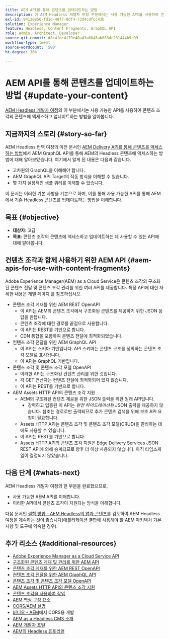 ```yaml
---
title: AEM API를 통해 콘텐츠를 업데이트하는 방법
description: 이 AEM Headless 개발자 여정 부분에서는 사용 가능한 API를 사용하여 콘텐츠 조각의 콘텐츠에 액세스하고 업데이트하는 방법을 알아봅니다.
exl-id: 84120856-fd1d-40f7-8df4-73d4cdfcc43b
solution: Experience Manager
feature: Headless, Content Fragments, GraphQL API
role: Admin, Architect, Developer
source-git-commit: d8e4fdc4f79e40a43a6845ab083dc231444b9c99
workflow-type: tm+mt
source-wordcount: '580'
ht-degree: 36%

---
```


# AEM API를 통해 콘텐츠를 업데이트하는 방법 {#update-your-content}

[AEM Headless 개발자 여정](overview.md)의 이 부분에서는 사용 가능한 API를 사용하여 콘텐츠 조각의 콘텐츠에 액세스하고 업데이트하는 방법을 알아봅니다.

## 지금까지의 스토리 {#story-so-far}

AEM Headless 번역 여정의 이전 문서인 [AEM Delivery API를 통해 콘텐츠를 액세스하는 방법](access-your-content.md)에서 AEM GraphQL API를 통해 AEM의 Headless 콘텐츠에 액세스하는 방법에 대해 알아보았습니다. 여기에서 알게 된 내용은 다음과 같습니다.

* 고차원의 GraphQL을 이해해야 합니다.
* AEM GraphQL API Target의 작동 방식을 이해할 수 있습니다.
* 몇 가지 실용적인 샘플 쿼리를 이해할 수 있습니다.

이 문서는 이러한 기본 사항을 기본으로 하며, 이를 통해 사용 가능한 API를 통해 AEM에서 기존 Headless 콘텐츠를 업데이트하는 방법을 이해합니다.

## 목표 {#objective}

* **대상자**: 고급
* **목표**: 콘텐츠 조각의 콘텐츠에 액세스하고 업데이트하는 데 사용할 수 있는 API에 대해 알아봅니다.

## 컨텐츠 조각과 함께 사용하기 위한 AEM API {#aem-apis-for-use-with-content-fragments}

Adobe Experience Manager(AEM) as a Cloud Service은 콘텐츠 조각의 구조화된 콘텐츠 전달 및 콘텐츠 조각 관리를 위한 여러 API를 제공합니다. 특정 API에 대한 자세한 내용은 개별 페이지 를 참조하십시오.

* 콘텐츠 조각 게재를 위한 AEM REST OpenAPI
   * 이 API는 AEM의 콘텐츠 조각에서 구조화된 콘텐츠를 제공하기 위한 JSON 응답을 만듭니다.
   * 콘텐츠 조각에 대한 경로를 끝점으로 사용합니다.
   * 이 API는 REST를 기반으로 합니다.
   * CDN 통합을 포함하여 콘텐츠 전달에 최적화되었습니다.
* 컨텐츠 조각 전달을 위한 AEM GraphQL API
   * 이 API는 스키마 기반입니다. API 스키마는 콘텐츠 구조를 정의하는 콘텐츠 조각 모델로 표시됩니다.
   * 이 API는 GraphQL 기반입니다.
* 콘텐츠 조각 및 콘텐츠 조각 모델 OpenAPI
   * 이러한 API는 구조화된 컨텐츠 관리를 위한 것입니다.
   * 각 GET 연산자는 컨텐츠 전달에 최적화되어 있지 않습니다.
   * 이 API는 REST를 기반으로 합니다.
* AEM Assets HTTP API의 콘텐츠 조각 지원
   * AEM의 구조화된 컨텐츠 제공을 위한 JSON 출력을 위한 원래 API입니다.
      * 강력하고 입증된 이 API는 *완전 하이드레이션된* JSON 출력을 제공하지 않습니다. 참조는 경로로만 출력되므로 추가 콘텐츠 검색을 위해 보조 API 요청이 필요합니다.
   * Assets HTTP API는 콘텐츠 조각 및 콘텐츠 조각 모델(CRUD)을 관리하는 데에도 사용할 수 있습니다.
   * 이 API는 REST를 기반으로 합니다.
   * Assets HTTP API의 콘텐츠 조각 지원은 Edge Delivery Services JSON REST API에 의해 승계되므로 향후 더 이상 사용되지 않습니다. 아직 타임스케일이 결정되지 않았습니다.

## 다음 단계 {#whats-next}

AEM Headless 개발자 여정의 한 부분을 완료했으므로,

* 사용 가능한 AEM API를 이해합니다.
* 이러한 API에서 콘텐츠 조각이 지원되는 방식을 이해합니다.

다음 문서인 [결합 방법 - AEM Headless의 앱과 콘텐츠](put-it-all-together.md)를 검토하여 AEM Headless 여정을 계속하는 것이 좋습니다(애플리케이션 결합에 사용해야 할 AEM 아키텍처 기본 사항 및 도구에 익숙한 경우).

## 추가 리소스 {#additional-resources}

* [Adobe Experience Manager as a Cloud Service API](https://developer.adobe.com/experience-cloud/experience-manager-apis/)
* [구조화된 콘텐츠 게재 및 관리를 위한 AEM API](/help/headless/apis-headless-and-content-fragments.md)
* [콘텐츠 조각 게재를 위한 AEM REST OpenAPI](/help/headless/aem-rest-openapi-content-fragment-delivery.md)
* [컨텐츠 조각 전달을 위한 AEM GraphQL API](/help/headless/graphql-api/content-fragments.md)
* [콘텐츠 조각 및 콘텐츠 조각 모델 OpenAPI](/help/headless/content-fragment-openapis.md)
* [AEM Assets HTTP API의 콘텐츠 조각 지원](/help/assets/content-fragments/assets-api-content-fragments.md)
* [콘텐츠 조각을 사용하여 작업](/help/sites-cloud/administering/content-fragments/overview.md)
* [AEM 핵심 구성 요소](https://experienceleague.adobe.com/docs/experience-manager-core-components/using/introduction.html)
* [CORS/AEM 설명](https://helpx.adobe.com/kr/experience-manager/kt/platform-repository/using/cors-security-article-understand.html)
* [비디오 - AEM](https://helpx.adobe.com/kr/experience-manager/kt/platform-repository/using/cors-security-technical-video-develop.html)에서 CORS용 개발
* [AEM as a Headless CMS 소개](/help/headless/introduction.md)
* [AEM 개발자 포털](https://experienceleague.adobe.com/landing/experience-manager/headless/developer.html)
* [AEM의 Headless 튜토리얼](https://experienceleague.adobe.com/docs/experience-manager-learn/getting-started-with-aem-headless/overview.html)

